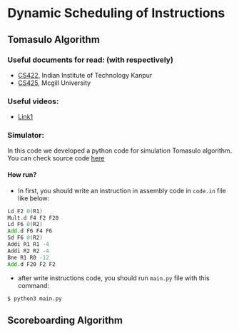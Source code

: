 # Dynamic Scheduling of Instructions


## Tomasulo Algorithm
### Useful documents for read: (with respectively)
   - [CS422](https://www.cse.iitk.ac.in/users/biswap/CS422/L12-Tomasulo.pdf), Indian Institute of Technology Kanpur
   - [CS425](https://www.info425.ece.mcgill.ca/tutorials/T06-Tomasulo.pdf), Mcgill University


### Useful videos:
   - [Link1]()


### Simulator:
In this code we developed a python code for simulation Tomasulo algorithm. You can check source code [here](https://github.com/M-Sc-AUT/M.Sc-Computer-Architecture/tree/main/Advanced%20Computer%20Architecture/Useful%20Documents/Simulator/Tomasulo)

#### How run?
- In first, you should write an instruction in assembly code in ``code.in`` file like below:

```asm
Ld F2 0(R1)
Mult.d F4 F2 F20
Ld F6 0(R2)
Add.d F6 F4 F6
Sd F6 0(R2)
Addi R1 R1 -4
Addi R2 R2 -4
Bne R1 R0 -12
Add.d F20 F2 F2
```
- after write instructions code, you should run ``main.py`` file with this command:


``` $ python3 main.py ```





## Scoreboarding Algorithm
